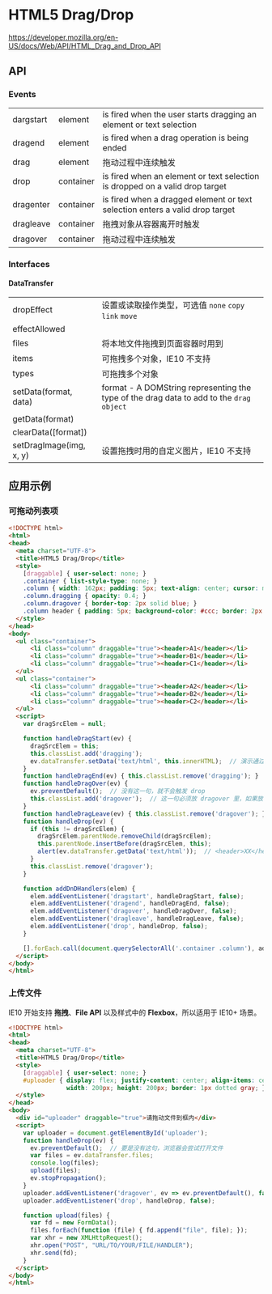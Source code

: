 # HTML5 Drag/Drop

https://developer.mozilla.org/en-US/docs/Web/API/HTML_Drag_and_Drop_API

## API

### Events

||||
|-----------|-----------|------------------------------------------------------------------------------
| dargstart | element   | is fired when the user starts dragging an element or text selection
| dragend   | element   | is fired when a drag operation is being ended
| drag      | element   | 拖动过程中连续触发
| drop      | container | is fired when an element or text selection is dropped on a valid drop target
| dragenter | container | is fired when a dragged element or text selection enters a valid drop target
| dragleave | container | 拖拽对象从容器离开时触发
| dragover  | container | 拖动过程中连续触发

### Interfaces

#### DataTransfer

|||
|----------------|-----------------------------------------------------------------------------------------------
| dropEffect     | 设置或读取操作类型，可选值 `none` `copy` `link` `move`
| effectAllowed  | |
| files          | 将本地文件拖拽到页面容器时用到
| items          | 可拖拽多个对象，IE10 不支持
| types          | 可拖拽多个对象
| setData(format, data) | format - A DOMString representing the type of the drag data to add to the `drag object`
| getData(format)       | |
| clearData([format])   | |
| setDragImage(img, x, y) | 设置拖拽时用的自定义图片，IE10 不支持


## 应用示例

### 可拖动列表项

```html
<!DOCTYPE html>
<html>
<head>
  <meta charset="UTF-8">
  <title>HTML5 Drag/Drop</title>
  <style>
    [draggable] { user-select: none; }
    .container { list-style-type: none; }
    .column { width: 162px; padding: 5px; text-align: center; cursor: move; }
    .column.dragging { opacity: 0.4; }
    .column.dragover { border-top: 2px solid blue; }
    .column header { padding: 5px; background-color: #ccc; border: 2px solid #666; border-radius: 10px; }
  </style>
</head>
<body>
  <ul class="container">
      <li class="column" draggable="true"><header>A1</header></li>
      <li class="column" draggable="true"><header>B1</header></li>
      <li class="column" draggable="true"><header>C1</header></li>
  </ul>
  <ul class="container">
      <li class="column" draggable="true"><header>A2</header></li>
      <li class="column" draggable="true"><header>B2</header></li>
      <li class="column" draggable="true"><header>C2</header></li>
  </ul>
  <script>
    var dragSrcElem = null;

    function handleDragStart(ev) {
      dragSrcElem = this;
      this.classList.add('dragging');
      ev.dataTransfer.setData('text/html', this.innerHTML);  // 演示通过 DataTransfer 传递信息
    }
    function handleDragEnd(ev) { this.classList.remove('dragging'); }
    function handleDragOver(ev) {
      ev.preventDefault();  // 没有这一句，就不会触发 drop
      this.classList.add('dragover');  // 这一句必须放 dragover 里，如果放 dragenter 里容易被 dragleave 误移除
    }
    function handleDragLeave(ev) { this.classList.remove('dragover'); }
    function handleDrop(ev) {
      if (this != dragSrcElem) {
        dragSrcElem.parentNode.removeChild(dragSrcElem);
        this.parentNode.insertBefore(dragSrcElem, this);
        alert(ev.dataTransfer.getData('text/html'));  // <header>XX</header>
      }
      this.classList.remove('dragover');
    }

    function addDnDHandlers(elem) {
      elem.addEventListener('dragstart', handleDragStart, false);
      elem.addEventListener('dragend', handleDragEnd, false);
      elem.addEventListener('dragover', handleDragOver, false);
      elem.addEventListener('dragleave', handleDragLeave, false);
      elem.addEventListener('drop', handleDrop, false);
    }

    [].forEach.call(document.querySelectorAll('.container .column'), addDnDHandlers);
  </script>
</body>
</html>
```

### 上传文件

IE10 开始支持 **拖拽**、**File API** 以及样式中的 **Flexbox**，所以适用于 IE10+ 场景。

```html
<!DOCTYPE html>
<html>
<head>
  <meta charset="UTF-8">
  <title>HTML5 Drag/Drop</title>
  <style>
    [draggable] { user-select: none; }
    #uploader { display: flex; justify-content: center; align-items: center;
                width: 200px; height: 200px; border: 1px dotted gray; }
  </style>
</head>
<body>
  <div id="uploader" draggable="true">请拖动文件到框内</div>
  <script>
    var uploader = document.getElementById('uploader');
    function handleDrop(ev) {
      ev.preventDefault();  // 要是没有这句，浏览器会尝试打开文件
      var files = ev.dataTransfer.files;
      console.log(files);
      upload(files);
      ev.stopPropagation();
    }
    uploader.addEventListener('dragover', ev => ev.preventDefault(), false);
    uploader.addEventListener('drop', handleDrop, false);

    function upload(files) {
      var fd = new FormData();
      files.forEach(function (file) { fd.append("file", file); });
      var xhr = new XMLHttpRequest();
      xhr.open("POST", "URL/TO/YOUR/FILE/HANDLER");
      xhr.send(fd);
    }
  </script>
</body>
</html>
```

